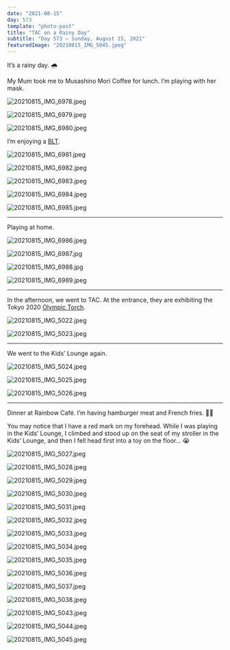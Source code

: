 ```yaml
---
date: "2021-08-15"
day: 573
template: "photo-post"
title: "TAC on a Rainy Day"
subtitle: "Day 573 – Sunday, August 15, 2021"
featuredImage: "20210815_IMG_5045.jpeg"
---
```


It’s a rainy day. 🌧

My Mum took me to Musashino Mori Coffee for lunch. I’m playing with her mask.

![20210815_IMG_6978.jpeg](20210815_IMG_6978.jpeg)

![20210815_IMG_6979.jpeg](20210815_IMG_6979.jpeg)

![20210815_IMG_6980.jpeg](20210815_IMG_6980.jpeg)

I’m enjoying a <a href="https://en.wikipedia.org/wiki/BLT">BLT</a>.

![20210815_IMG_6981.jpeg](20210815_IMG_6981.jpeg)

![20210815_IMG_6982.jpeg](20210815_IMG_6982.jpeg)

![20210815_IMG_6983.jpeg](20210815_IMG_6983.jpeg)

![20210815_IMG_6984.jpeg](20210815_IMG_6984.jpeg)

![20210815_IMG_6985.jpeg](20210815_IMG_6985.jpeg)

<hr />

Playing at home.

![20210815_IMG_6986.jpeg](20210815_IMG_6986.jpeg)

![20210815_IMG_6987.jpg](20210815_IMG_6987.jpg)

![20210815_IMG_6988.jpg](20210815_IMG_6988.jpg)

![20210815_IMG_6989.jpeg](20210815_IMG_6989.jpeg)

<hr />

In the afternoon, we went to TAC. At the entrance, they are exhibiting the Tokyo 2020 <a href="https://en.wikipedia.org/wiki/Olympic_flame#Torches">Olympic Torch</a>.

![20210815_IMG_5022.jpeg](20210815_IMG_5022.jpeg)

![20210815_IMG_5023.jpeg](20210815_IMG_5023.jpeg)

<hr />

We went to the Kids’ Lounge again.

![20210815_IMG_5024.jpeg](20210815_IMG_5024.jpeg)

![20210815_IMG_5025.jpeg](20210815_IMG_5025.jpeg)

![20210815_IMG_5026.jpeg](20210815_IMG_5026.jpeg)

<hr />

Dinner at Rainbow Café. I’m having hamburger meat and French fries. 🍔🍟

You may notice that I have a red mark on my forehead. While I was playing in the Kids’ Lounge, I climbed and stood up on the seat of my stroller in the Kids’ Lounge, and then I fell head first into a toy on the floor… 😭

![20210815_IMG_5027.jpeg](20210815_IMG_5027.jpeg)

![20210815_IMG_5028.jpeg](20210815_IMG_5028.jpeg)

![20210815_IMG_5029.jpeg](20210815_IMG_5029.jpeg)

![20210815_IMG_5030.jpeg](20210815_IMG_5030.jpeg)

![20210815_IMG_5031.jpeg](20210815_IMG_5031.jpeg)

![20210815_IMG_5032.jpeg](20210815_IMG_5032.jpeg)

![20210815_IMG_5033.jpeg](20210815_IMG_5033.jpeg)

![20210815_IMG_5034.jpeg](20210815_IMG_5034.jpeg)

![20210815_IMG_5035.jpeg](20210815_IMG_5035.jpeg)

![20210815_IMG_5036.jpeg](20210815_IMG_5036.jpeg)

![20210815_IMG_5037.jpeg](20210815_IMG_5037.jpeg)

![20210815_IMG_5038.jpeg](20210815_IMG_5038.jpeg)

![20210815_IMG_5043.jpeg](20210815_IMG_5043.jpeg)

![20210815_IMG_5044.jpeg](20210815_IMG_5044.jpeg)

![20210815_IMG_5045.jpeg](20210815_IMG_5045.jpeg)
